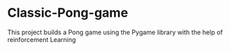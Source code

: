 # Classic-Pong-game
This project builds a Pong game using the Pygame library with the help of reinforcement Learning
